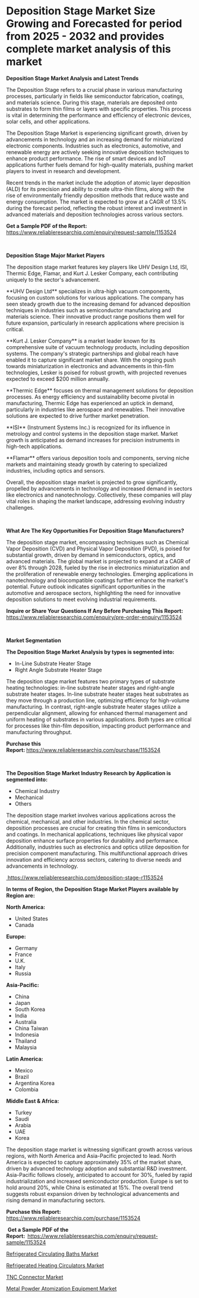 <p><h1>Deposition Stage Market Size Growing and Forecasted for period from 2025 - 2032 and provides complete market analysis of this market</h1></p><p><strong>Deposition Stage Market Analysis and Latest Trends</strong></p>
<p><p>The Deposition Stage refers to a crucial phase in various manufacturing processes, particularly in fields like semiconductor fabrication, coatings, and materials science. During this stage, materials are deposited onto substrates to form thin films or layers with specific properties. This process is vital in determining the performance and efficiency of electronic devices, solar cells, and other applications.</p><p>The Deposition Stage Market is experiencing significant growth, driven by advancements in technology and an increasing demand for miniaturized electronic components. Industries such as electronics, automotive, and renewable energy are actively seeking innovative deposition techniques to enhance product performance. The rise of smart devices and IoT applications further fuels demand for high-quality materials, pushing market players to invest in research and development.</p><p>Recent trends in the market include the adoption of atomic layer deposition (ALD) for its precision and ability to create ultra-thin films, along with the rise of environmentally friendly deposition methods that reduce waste and energy consumption. The market is expected to grow at a CAGR of 13.5% during the forecast period, reflecting the robust interest and investment in advanced materials and deposition technologies across various sectors.</p></p>
<p><strong>Get a Sample PDF of the Report:&nbsp;</strong> <a href="https://www.reliableresearchiq.com/enquiry/request-sample/1153524?utm_campaign=1137&utm_medium=2&utm_source=Github&utm_content=ia&utm_term=19022025&utm_id=deposition-stage">https://www.reliableresearchiq.com/enquiry/request-sample/1153524</a></p>
<p>&nbsp;</p>
<p><strong>Deposition Stage Major Market Players</strong></p>
<p><p>The deposition stage market features key players like UHV Design Ltd, ISI, Thermic Edge, Flamar, and Kurt J. Lesker Company, each contributing uniquely to the sector's advancement.</p><p>**UHV Design Ltd** specializes in ultra-high vacuum components, focusing on custom solutions for various applications. The company has seen steady growth due to the increasing demand for advanced deposition techniques in industries such as semiconductor manufacturing and materials science. Their innovative product range positions them well for future expansion, particularly in research applications where precision is critical.</p><p>**Kurt J. Lesker Company** is a market leader known for its comprehensive suite of vacuum technology products, including deposition systems. The company's strategic partnerships and global reach have enabled it to capture significant market share. With the ongoing push towards miniaturization in electronics and advancements in thin-film technologies, Lesker is poised for robust growth, with projected revenues expected to exceed $200 million annually.</p><p>**Thermic Edge** focuses on thermal management solutions for deposition processes. As energy efficiency and sustainability become pivotal in manufacturing, Thermic Edge has experienced an uptick in demand, particularly in industries like aerospace and renewables. Their innovative solutions are expected to drive further market penetration.</p><p>**ISI** (Instrument Systems Inc.) is recognized for its influence in metrology and control systems in the deposition stage market. Market growth is anticipated as demand increases for precision instruments in high-tech applications.</p><p>**Flamar** offers various deposition tools and components, serving niche markets and maintaining steady growth by catering to specialized industries, including optics and sensors.</p><p>Overall, the deposition stage market is projected to grow significantly, propelled by advancements in technology and increased demand in sectors like electronics and nanotechnology. Collectively, these companies will play vital roles in shaping the market landscape, addressing evolving industry challenges.</p></p>
<p>&nbsp;</p>
<p><strong>What Are The Key Opportunities For Deposition Stage Manufacturers?</strong></p>
<p><p>The deposition stage market, encompassing techniques such as Chemical Vapor Deposition (CVD) and Physical Vapor Deposition (PVD), is poised for substantial growth, driven by demand in semiconductors, optics, and advanced materials. The global market is projected to expand at a CAGR of over 8% through 2028, fueled by the rise in electronics miniaturization and the proliferation of renewable energy technologies. Emerging applications in nanotechnology and biocompatible coatings further enhance the market's potential. Future outlook indicates significant opportunities in the automotive and aerospace sectors, highlighting the need for innovative deposition solutions to meet evolving industrial requirements.</p></p>
<p><strong>Inquire or Share Your Questions If Any Before Purchasing This Report:</strong> <a href="https://www.reliableresearchiq.com/enquiry/pre-order-enquiry/1153524?utm_campaign=1137&utm_medium=2&utm_source=Github&utm_content=ia&utm_term=19022025&utm_id=deposition-stage">https://www.reliableresearchiq.com/enquiry/pre-order-enquiry/1153524</a></p>
<p>&nbsp;</p>
<p><strong>Market Segmentation</strong></p>
<p><strong>The Deposition Stage Market Analysis by types is segmented into:</strong></p>
<p><ul><li>In-Line Substrate Heater Stage</li><li>Right Angle Substrate Heater Stage</li></ul></p>
<p><p>The deposition stage market features two primary types of substrate heating technologies: in-line substrate heater stages and right-angle substrate heater stages. In-line substrate heater stages heat substrates as they move through a production line, optimizing efficiency for high-volume manufacturing. In contrast, right-angle substrate heater stages utilize a perpendicular alignment, allowing for enhanced thermal management and uniform heating of substrates in various applications. Both types are critical for processes like thin-film deposition, impacting product performance and manufacturing throughput.</p></p>
<p><strong>Purchase this Report:&nbsp;</strong><a href="https://www.reliableresearchiq.com/purchase/1153524?utm_campaign=1137&utm_medium=2&utm_source=Github&utm_content=ia&utm_term=19022025&utm_id=deposition-stage">https://www.reliableresearchiq.com/purchase/1153524</a></p>
<p>&nbsp;</p>
<p><strong>The Deposition Stage Market Industry Research by Application is segmented into:</strong></p>
<p><ul><li>Chemical Industry</li><li>Mechanical</li><li>Others</li></ul></p>
<p><p>The deposition stage market involves various applications across the chemical, mechanical, and other industries. In the chemical sector, deposition processes are crucial for creating thin films in semiconductors and coatings. In mechanical applications, techniques like physical vapor deposition enhance surface properties for durability and performance. Additionally, industries such as electronics and optics utilize deposition for precision component manufacturing. This multifunctional approach drives innovation and efficiency across sectors, catering to diverse needs and advancements in technology.</p></p>
<p><a href="https://www.reliableresearchiq.com/deposition-stage-r1153524?utm_campaign=1137&utm_medium=2&utm_source=Github&utm_content=ia&utm_term=19022025&utm_id=deposition-stage">&nbsp;https://www.reliableresearchiq.com/deposition-stage-r1153524</a></p>
<p><strong>In terms of Region, the Deposition Stage Market Players available by Region are:</strong></p>
<p>
    <p> <strong> North America: </strong>
        <ul>
            <li>United States</li>
            <li>Canada</li>
        </ul>
        </p> 
    <p> <strong> Europe: </strong>
        <ul>
            <li>Germany</li>
            <li>France</li>
            <li>U.K.</li>
            <li>Italy</li>
            <li>Russia</li>
        </ul>
        </p> 
    <p> <strong> Asia-Pacific: </strong>
        <ul>
            <li>China</li>
            <li>Japan</li>
            <li>South Korea</li>
            <li>India</li>
            <li>Australia</li>
            <li>China Taiwan</li>
            <li>Indonesia</li>
            <li>Thailand</li>
            <li>Malaysia</li>
        </ul>
        </p> 
    <p> <strong> Latin America: </strong>
        <ul>
            <li>Mexico</li>
            <li>Brazil</li>
            <li>Argentina Korea</li>
            <li>Colombia</li>
        </ul>
        </p> 
    <p> <strong> Middle East & Africa: </strong>
        <ul>
            <li>Turkey</li>
            <li>Saudi</li>
            <li>Arabia</li>
            <li>UAE</li>
            <li>Korea</li>
        </ul>
    </p>
    </p>
<p><p>The deposition stage market is witnessing significant growth across various regions, with North America and Asia-Pacific projected to lead. North America is expected to capture approximately 35% of the market share, driven by advanced technology adoption and substantial R&D investment. Asia-Pacific follows closely, anticipated to account for 30%, fueled by rapid industrialization and increased semiconductor production. Europe is set to hold around 20%, while China is estimated at 15%. The overall trend suggests robust expansion driven by technological advancements and rising demand in manufacturing sectors.</p></p>
<p><strong>Purchase this Report: </strong><a href="https://www.reliableresearchiq.com/purchase/1153524?utm_campaign=1137&utm_medium=2&utm_source=Github&utm_content=ia&utm_term=19022025&utm_id=deposition-stage">https://www.reliableresearchiq.com/purchase/1153524</a></p>
<p>&nbsp;<strong>Get a Sample PDF of the Report:&nbsp;&nbsp;</strong><a href="https://www.reliableresearchiq.com/enquiry/request-sample/1153524?utm_campaign=1137&utm_medium=2&utm_source=Github&utm_content=ia&utm_term=19022025&utm_id=deposition-stage">https://www.reliableresearchiq.com/enquiry/request-sample/1153524</a></p>
<p><strong></strong></p>
<p><p><a href="https://github.com/ansanokajabi/Market-Research-Report-List-1/blob/main/refrigerated-circulating-baths-market.md?utm_campaign=1137&utm_medium=2&utm_source=Github&utm_content=ia&utm_term=19022025&utm_id=deposition-stage">Refrigerated Circulating Baths Market</a></p><p><a href="https://github.com/rrosasdaunas/Market-Research-Report-List-1/blob/main/refrigerated-heating-circulators-market.md?utm_campaign=1137&utm_medium=2&utm_source=Github&utm_content=ia&utm_term=19022025&utm_id=deposition-stage">Refrigerated Heating Circulators Market</a></p><p><a href="https://github.com/zoccohaniech/Market-Research-Report-List-1/blob/main/tnc-connector-market.md?utm_campaign=1137&utm_medium=2&utm_source=Github&utm_content=ia&utm_term=19022025&utm_id=deposition-stage">TNC Connector Market</a></p><p><a href="https://github.com/ancsyanagha/Market-Research-Report-List-1/blob/main/metal-powder-atomization-equipment-market.md?utm_campaign=1137&utm_medium=2&utm_source=Github&utm_content=ia&utm_term=19022025&utm_id=deposition-stage">Metal Powder Atomization Equipment Market</a></p></p>